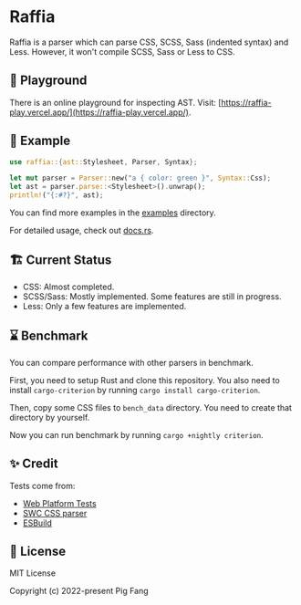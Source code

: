 # Raffia

Raffia is a parser which can parse CSS, SCSS, Sass (indented syntax) and Less. However, it won't compile SCSS, Sass or Less to CSS.

## 🧪 Playground

There is an online playground for inspecting AST. Visit: [https://raffia-play.vercel.app/](https://raffia-play.vercel.app/).

## 🍭 Example

```rust
use raffia::{ast::Stylesheet, Parser, Syntax};

let mut parser = Parser::new("a { color: green }", Syntax::Css);
let ast = parser.parse::<Stylesheet>().unwrap();
println!("{:#?}", ast);
```

You can find more examples in the [examples](https://github.com/g-plane/raffia/blob/main/raffia/examples) directory.

For detailed usage, check out [docs.rs](https://docs.rs/raffia).

## 🏗️ Current Status

- CSS: Almost completed.
- SCSS/Sass: Mostly implemented. Some features are still in progress.
- Less: Only a few features are implemented.

## ⌛ Benchmark

You can compare performance with other parsers in benchmark.

First, you need to setup Rust and clone this repository. You also need to install `cargo-criterion` by running `cargo install cargo-criterion`.

Then, copy some CSS files to `bench_data` directory. You need to create that directory by yourself.

Now you can run benchmark by running `cargo +nightly criterion`.

## ✨ Credit

Tests come from:

- [Web Platform Tests](https://github.com/web-platform-tests/wpt)
- [SWC CSS parser](https://github.com/swc-project/swc/tree/main/crates/swc_css_parser/tests)
- [ESBuild](https://github.com/evanw/esbuild/blob/master/internal/css_parser/css_parser_test.go)

## 📜 License

MIT License

Copyright (c) 2022-present Pig Fang
